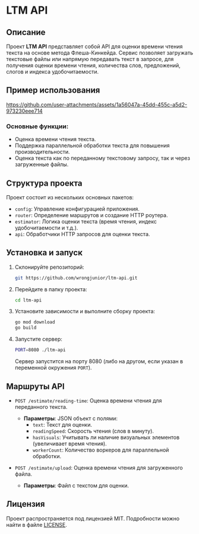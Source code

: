 
# LTM API

## Описание
Проект **LTM API** представляет собой API для оценки времени чтения текста на основе метода Флеша-Кинкейда. Сервис позволяет загружать текстовые файлы или напрямую передавать текст в запросе, для получения оценки времени чтения, количества слов, предложений, слогов и индекса удобочитаемости.

## Пример использования


https://github.com/user-attachments/assets/1a56047a-45dd-455c-a5d2-973230eee714



### Основные функции:
- Оценка времени чтения текста.
- Поддержка параллельной обработки текста для повышения производительности.
- Оценка текста как по переданному текстовому запросу, так и через загруженные файлы.

## Структура проекта
Проект состоит из нескольких основных пакетов:
- `config`: Управление конфигурацией приложения.
- `router`: Определение маршрутов и создание HTTP роутера.
- `estimator`: Логика оценки текста (время чтения, индекс удобочитаемости и т.д.).
- `api`: Обработчики HTTP запросов для оценки текста.

## Установка и запуск

1. Склонируйте репозиторий:

   ```bash
   git https://github.com/wrongjunior/ltm-api.git
   ```

2. Перейдите в папку проекта:

   ```bash
   cd ltm-api
   ```

3. Установите зависимости и выполните сборку проекта:

   ```bash
   go mod download
   go build
   ```

4. Запустите сервер:

   ```bash
   PORT=8080 ./ltm-api
   ```

   Сервер запустится на порту 8080 (либо на другом, если указан в переменной окружения `PORT`).

## Маршруты API

- `POST /estimate/reading-time`: Оценка времени чтения для переданного текста.
    - **Параметры**: JSON объект с полями:
        - `text`: Текст для оценки.
        - `readingSpeed`: Скорость чтения (слов в минуту).
        - `hasVisuals`: Учитывать ли наличие визуальных элементов (увеличивает время чтения).
        - `workerCount`: Количество воркеров для параллельной обработки.

- `POST /estimate/upload`: Оценка времени чтения для загруженного файла.
    - **Параметры**: Файл с текстом для оценки.

## Лицензия
Проект распространяется под лицензией MIT. Подробности можно найти в файле [LICENSE](./LICENSE).


